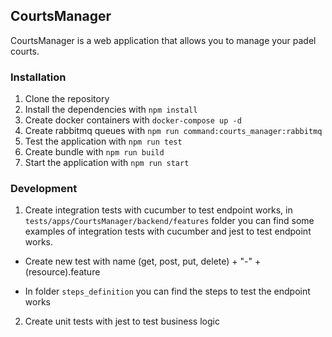 ## CourtsManager

CourtsManager is a web application that allows you to manage your padel courts.

### Installation

1. Clone the repository
2. Install the dependencies with `npm install`
3. Create docker containers with `docker-compose up -d`
4. Create rabbitmq queues with `npm run command:courts_manager:rabbitmq`
5. Test the application with `npm run test`
6. Create bundle with `npm run build`
7. Start the application with `npm run start`

### Development

1. Create integration tests with cucumber to test endpoint works, in `tests/apps/CourtsManager/backend/features` folder you can find some examples of integration tests with cucumber and jest to test endpoint works.

* Create new test with name (get, post, put, delete) + "-"  + (resource).feature

* In folder `steps_definition` you can find the steps to test the endpoint works

2. Create unit tests with jest to test business logic

